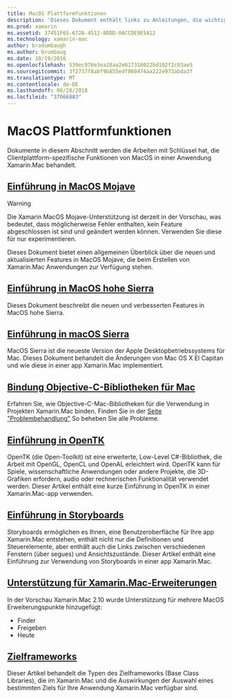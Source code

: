 ```yaml
---
title: MacOS Plattformfunktionen
description: 'Dieses Dokument enthält links zu Anleitungen, die wichtige MacOS und Xamarin.Mac Plattformfunktionen zu beschreiben: OpenTK, Storyboards und Erweiterungen.'
ms.prod: xamarin
ms.assetid: 37451F65-672A-4512-8DDD-06CCDE9E5A12
ms.technology: xamarin-mac
author: bradumbaugh
ms.author: brumbaug
ms.date: 10/19/2016
ms.openlocfilehash: 539ec976e3ea28aa2e017318022bd102f2c03ae5
ms.sourcegitcommit: 3f2737f8abf9b855edf060474aa222e973abda3f
ms.translationtype: MT
ms.contentlocale: de-DE
ms.lasthandoff: 06/28/2018
ms.locfileid: "37066883"
---
```

# <a name="macos-platform-features"></a>MacOS Plattformfunktionen

Dokumente in diesem Abschnitt werden die Arbeiten mit Schlüssel hat, die Clientplattform-spezifische Funktionen von MacOS in einer Anwendung Xamarin.Mac behandelt.

## <a name="introduction-to-macos-mojavemacplatformintroduction-to-macos-mojaveindexmd"></a>[Einführung in MacOS Mojave](~/mac/platform/introduction-to-macos-mojave/index.md)

> [!WARNING]
> Die Xamarin MacOS Mojave-Unterstützung ist derzeit in der Vorschau, was bedeutet, dass möglicherweise Fehler enthalten, kein Feature abgeschlossen ist sind und geändert werden können. Verwenden Sie diese für nur experimentieren.

Dieses Dokument bietet einen allgemeinen Überblick über die neuen und aktualisierten Features in MacOS Mojave, die beim Erstellen von Xamarin.Mac Anwendungen zur Verfügung stehen.

## <a name="introduction-to-macos-high-sierramacplatformintroduction-to-macos-high-sierraindexmd"></a>[Einführung in MacOS hohe Sierra](~/mac/platform/introduction-to-macos-high-sierra/index.md)

Dieses Dokument beschreibt die neuen und verbesserten Features in MacOS hohe Sierra.

## <a name="introduction-to-macos-sierramacplatformintroduction-to-macos-sierraindexmd"></a>[Einführung in macOS Sierra](~/mac/platform/introduction-to-macos-sierra/index.md)

MacOS Sierra ist die neueste Version der Apple Desktopbetriebssystems für Mac. Dieses Dokument behandelt die Änderungen von Mac OS X El Capitan und wie diese in einer app Xamarin.Mac implementiert.

## <a name="binding-objective-c-libraries-for-macbindingmd"></a>[Bindung Objective-C-Bibliotheken für Mac](binding.md)

Erfahren Sie, wie Objective-C-Mac-Bibliotheken für die Verwendung in Projekten Xamarin.Mac binden.
Finden Sie in der [Seite "Problembehandlung"](~/cross-platform/macios/binding/troubleshooting.md) So beheben Sie alle Probleme.

## <a name="introduction-to-opentkmacplatformopentkmd"></a>[Einführung in OpenTK](~/mac/platform/opentk.md)

OpenTK (die Open-Toolkit) ist eine erweiterte, Low-Level C#-Bibliothek, die Arbeit mit OpenGL, OpenCL und OpenAL erleichtert wird. OpenTK kann für Spiele, wissenschaftliche Anwendungen oder andere Projekte, die 3D-Grafiken erfordern, audio oder rechnerischen Funktionalität verwendet werden. Dieser Artikel enthält eine kurze Einführung in OpenTK in einer Xamarin.Mac-app verwenden.

## <a name="introduction-to-storyboardsmacplatformstoryboardsindexmd"></a>[Einführung in Storyboards](~/mac/platform/storyboards/index.md)

Storyboards ermöglichen es Ihnen, eine Benutzeroberfläche für Ihre app Xamarin.Mac entstehen, enthält nicht nur die Definitionen und Steuerelemente, aber enthält auch die Links zwischen verschiedenen Fenstern (über segues) und Ansichtszustände. Dieser Artikel enthält eine Einführung zur Verwendung von Storyboards in einer app Xamarin.Mac.

## <a name="xamarinmac-extension-supportmacplatformextensionsmd"></a>[Unterstützung für Xamarin.Mac-Erweiterungen](~/mac/platform/extensions.md)

In der Vorschau Xamarin.Mac 2.10 wurde Unterstützung für mehrere MacOS Erweiterungspunkte hinzugefügt:

- Finder
- Freigeben
- Heute

## <a name="target-frameworksmacplatformtarget-frameworkmd"></a>[Zielframeworks](~/mac/platform/target-framework.md)

Dieser Artikel behandelt die Typen des Zielframeworks (Base Class Libraries), die im Xamarin.Mac und die Auswirkungen der Auswahl eines bestimmten Ziels für Ihre Anwendung Xamarin.Mac verfügbar sind.

